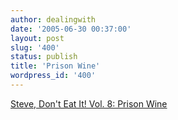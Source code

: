 ```yaml
---
author: dealingwith
date: '2005-06-30 00:37:00'
layout: post
slug: '400'
status: publish
title: 'Prison Wine'
wordpress_id: '400'
---
```


[Steve, Don't Eat It! Vol. 8: Prison Wine][1]

   [1]: http://www.thesneeze.com/mt-archives/000373.php

